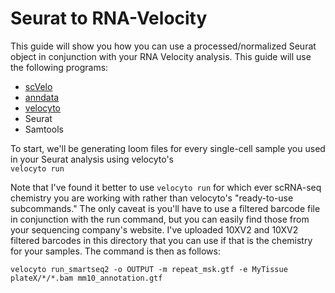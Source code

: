 # Seurat to RNA-Velocity

This guide will show you how you can use a processed/normalized Seurat object in conjunction with your RNA Velocity analysis. 
This guide will use the following programs: <br>

- [scVelo](https://github.com/theislab/scvelo)
- [anndata](https://icb-anndata.readthedocs-hosted.com/en/stable/)
- [velocyto](http://velocyto.org/)
- Seurat
- Samtools

To start, we'll be generating loom files for every single-cell sample you used in your Seurat analysis using velocyto's <br>```velocyto run```

Note that I've found it better to use ```velocyto run``` for which ever scRNA-seq chemistry you are working with rather than velocyto's "ready-to-use subcommands." 
The only caveat is you'll have to use a filtered barcode file in conjunction with the run command, but you can easily find those from
your sequencing company's website. I've uploaded 10XV2 and 10XV2 filtered barcodes in this directory that you can use if that is the
chemistry for your samples. The command is then as follows:

```
velocyto run_smartseq2 -o OUTPUT -m repeat_msk.gtf -e MyTissue plateX/*/*.bam mm10_annotation.gtf
```
